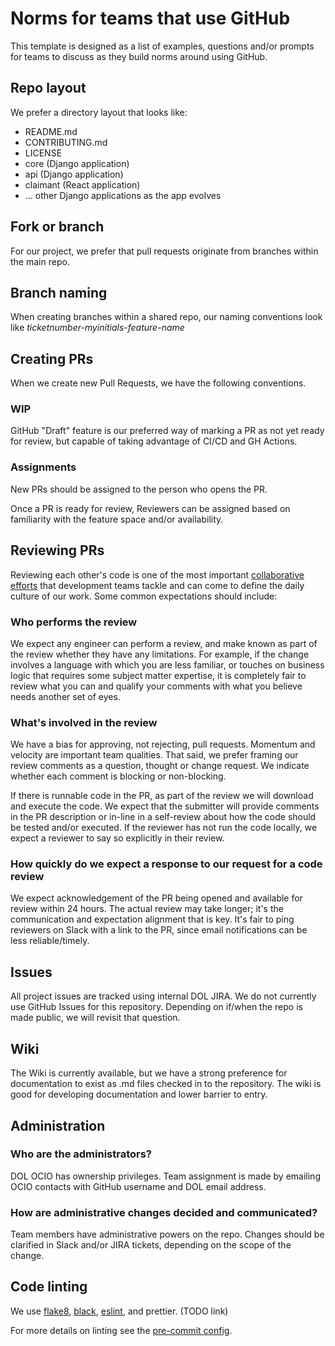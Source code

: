 # Norms for teams that use GitHub

This template is designed as a list of examples, questions and/or prompts for teams to discuss as they build norms around using GitHub.

## Repo layout

We prefer a directory layout that looks like:

- README.md
- CONTRIBUTING.md
- LICENSE
- core (Django application)
- api (Django application)
- claimant (React application)
- ... other Django applications as the app evolves

## Fork or branch

For our project, we prefer that pull requests originate from branches within the main repo.

## Branch naming

When creating branches within a shared repo, our naming conventions look like _ticketnumber-myinitials-feature-name_

## Creating PRs

When we create new Pull Requests, we have the following conventions.

### WIP

GitHub "Draft" feature is our preferred way of marking a PR as not yet ready for review, but capable of taking advantage of CI/CD and GH Actions.

### Assignments

New PRs should be assigned to the person who opens the PR.

Once a PR is ready for review, Reviewers can be assigned based on familiarity with the feature space and/or availability.

## Reviewing PRs

Reviewing each other's code is one of the most important [collaborative efforts](https://medium.com/swlh/improving-your-teams-code-review-culture-a76cc82621e6) that development teams tackle and can come to define the daily culture of our work. Some common expectations should include:

### Who performs the review

We expect any engineer can perform a review, and make known as part of the review whether they have any limitations. For example,
if the change involves a language with which you are less familiar, or touches on business logic that requires some subject matter
expertise, it is completely fair to review what you can and qualify your comments with what you believe needs another set of eyes.

### What's involved in the review

We have a bias for approving, not rejecting, pull requests. Momentum and velocity are important team qualities. That said,
we prefer framing our review comments as a question, thought or change request. We indicate whether each comment is blocking or non-blocking.

If there is runnable code in the PR, as part of the review we will download and execute the code. We expect that the submitter
will provide comments in the PR description or in-line in a self-review about how the code should be tested and/or executed. If the reviewer has not run the code
locally, we expect a reviewer to say so explicitly in their review.

### How quickly do we expect a response to our request for a code review

We expect acknowledgement of the PR being opened and available for review within 24 hours. The actual review may take longer; it's the communication and expectation alignment
that is key. It's fair to ping reviewers on Slack with a link to the PR, since email notifications can be less reliable/timely.

## Issues

All project issues are tracked using internal DOL JIRA. We do not currently use GitHub Issues for this repository. Depending on if/when the repo is made public, we will revisit that question.

## Wiki

The Wiki is currently available, but we have a strong preference for documentation to exist as .md files checked in to the repository. The wiki is good for developing documentation
and lower barrier to entry.

## Administration

### Who are the administrators?

DOL OCIO has ownership privileges. Team assignment is made by emailing OCIO contacts with GitHub username and DOL email address.

### How are administrative changes decided and communicated?

Team members have administrative powers on the repo. Changes should be clarified in Slack and/or JIRA tickets, depending on the scope of the change.

## Code linting

We use [flake8](https://github.com/USDepartmentofLabor/ui-claimant-experience-pilot/blob/main/.flake8), [black](https://github.com/USDepartmentofLabor/ui-claimant-experience-pilot/blob/main/.pre-commit-config.yaml#L3),
[eslint](https://github.com/USDepartmentofLabor/ui-claimant-experience-pilot/blob/main/initclaim/.eslintrc.yml), and prettier. (TODO link)

For more details on linting see the [pre-commit config](https://github.com/USDepartmentofLabor/ui-claimant-experience-pilot/blob/main/.pre-commit-config.yaml).
